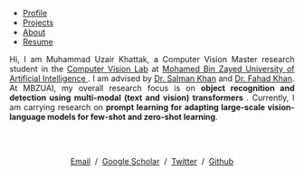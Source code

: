 <ul>
  <li><a class="active" href="index">Profile</a></li>
  <li><a href="projects">Projects</a></li>
  <li><a href="about">About</a></li>
  <li><a href="files/MuhammadUzairKhattak.pdf">Resume</a></li>
</ul>

<p align="justify">
Hi, I am Muhammad Uzair Khattak, a Computer Vision Master research student in the <a href="https://mbzuai-cv-lab.netlify.app//">Computer Vision Lab</a> at <a href="https://mbzuai.ac.ae">Mohamed Bin Zayed University of Artificial Intelligence </a>. I am advised by <a href="https://scholar.google.es/citations?user=M59O9lkAAAAJ">Dr. Salman Khan</a> and <a href="https://scholar.google.com/citations?user=zvaeYnUAAAAJ&hl=en">Dr. Fahad Khan</a>. At MBZUAI, my overall research focus is on <b>object recognition and detection using multi-modal (text and vision) transformers </b>. Currently, I am carrying research on <b>prompt learning for adapting large-scale vision-language models for few-shot and zero-shot learning</b>. 
</p>

<br> <br>

<p style="text-align:center">
                <a href="mailto:uzair.khattak@mbzuai.ac.ae">Email</a> &nbsp/&nbsp
                <a href="https://scholar.google.es/citations?user=M6fFL4gAAAAJ&hl=en">Google Scholar</a> &nbsp/&nbsp
                <a href="https://twitter.com/jon_barron">Twitter</a> &nbsp/&nbsp
                <a href="https://github.com/muzairkhattak">Github</a>
              </p>
              
<br>

